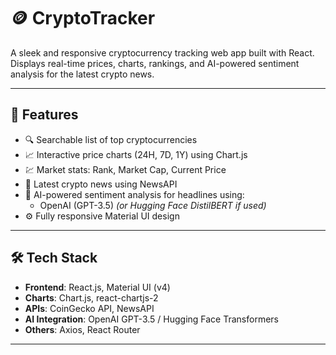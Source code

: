 # 🪙 CryptoTracker

A sleek and responsive cryptocurrency tracking web app built with React. Displays real-time prices, charts, rankings, and AI-powered sentiment analysis for the latest crypto news.



---

## 📌 Features

- 🔍 Searchable list of top cryptocurrencies
- 📈 Interactive price charts (24H, 7D, 1Y) using Chart.js
- 💹 Market stats: Rank, Market Cap, Current Price
- 📰 Latest crypto news using NewsAPI
- 🧠 AI-powered sentiment analysis for headlines using:
  - OpenAI (GPT-3.5) *(or Hugging Face DistilBERT if used)*
- ⚙️ Fully responsive Material UI design

---

## 🛠️ Tech Stack

- **Frontend**: React.js, Material UI (v4)
- **Charts**: Chart.js, react-chartjs-2
- **APIs**: CoinGecko API, NewsAPI
- **AI Integration**: OpenAI GPT-3.5 / Hugging Face Transformers
- **Others**: Axios, React Router

---


